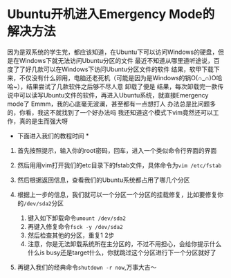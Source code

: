 # Ubuntu开机进入Emergency Mode的解决方法
  因为是双系统的学生党，都应该知道，在Ubuntu下可以访问Windows的硬盘，但是在Windows下就无法访问Ubuntu分区的文件
  最近不知道从哪里道听途说，百度了了好几款可以在Windows下访问Ubuntu分区文件的软件
  结果，软甲下载下来，不仅没有什么卵用，电脑还老死机（可能是因为是Windows的锅O(∩_∩)O哈哈~），结果尝试了几款软件之后够不尽人意
  卸载了便是
  结果，每次卸载完一款传说中可以读写Ubuntu文件的软件，再进入Ubuntu系统，就直接Emergency mode了
  Emmm，我的心底毫无波澜，甚至都有一点想打人
  办法总是比问题多的，你看，我这不就找到了一个好办法吗
  我还知道这个模式下vim竟然还可以工作，真的是生而强大呀
  * 下面进入我们的教程时间 *
  1. 首先按照提示，输入你的root密码，回车，进入一个类似命令行界面的界面
  2. 然后用用vim打开我们的etc目录下的fstab文件，具体命令为`vim /etc/fstab`
  3. 然后根据返回信息，查看我们的Ubuntu系统都占用了哪几个分区
  4. 根据上一步的信息，我们就可以一个分区一个分区的挂载修复，比如要修复你的`/dev/sda2`分区
  		1. 键入如下卸载命令`umount /dev/sda2`
  		2. 再键入修复命令`fsck -y /dev/sda2`
  		3. 然后检查其他的分区，重复1 2步
  		4. 注意，你是无法卸载系统所在主分区的，不过不用担心，会给你提示什么什么is busy还是target什么，你就跳过这个分区进行下一个分区就好了

  5. 再键入我们的经典命令`shutdown -r now`,万事大吉～
